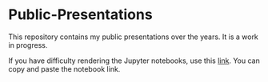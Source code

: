 # Public-Presentations
This repository contains my public presentations over the years.  It is a work in progress.  

If you have difficulty rendering the Jupyter notebooks, use this [link](https://nbviewer.jupyter.org/).  You can copy and paste the notebook link.
